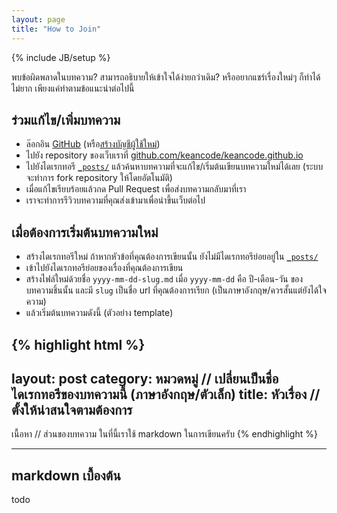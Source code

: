 ```yaml
---
layout: page
title: "How to Join"
---
```

{% include JB/setup %}

พบข้อผิดพลาดในบทความ? สามารถอธิบายให้เข้าใจได้ง่ายกว่าเดิม? หรืออยากแชร์เรื่องใหม่ๆ ก็ทำได้ไม่ยาก เพียงแค่ทำตามข้อแนะนำต่อไปนี้

## ร่วมแก้ไข/เพิ่มบทความ

- ล๊อกอิน [GitHub](https://github.com/login) (หรือ[สร้างบัญชีผู้ใช้ใหม่](https://github.com/signup/free))
- ไปยัง repository ของเว็บเราที่ [github.com/keancode/keancode.github.io](http://github.com/keancode/keancode.github.io/)
- ไปยังไดเรกทอรี [`_posts/`](https://github.com/keancode/keancode.github.io/tree/master/_posts) แล้วค้นหาบทความที่จะแก้ไข/เริ่มต้นเขียนบทความใหม่ได้เลย (ระบบจะทำการ fork repository ให้โดยอัตโนมัติ)
- เมื่อแก้ไขเรียบร้อยแล้วกด Pull Request เพื่อส่งบทความกลับมาที่เรา
- เราจะทำการรีวิวบทความที่คุณส่งเข้ามาเพื่อนำขึ้นเว็บต่อไป

## เมื่อต้องการเริ่มต้นบทความใหม่

- สร้างไดเรกทอรีใหม่ ถ้าหากหัวข้อที่คุณต้องการเขียนนั้น ยังไม่มีไดเรกทอรีย่อยอยู่ใน [`_posts/`](https://github.com/keancode/keancode.github.io/tree/master/_posts)
- เข้าไปยังไดเรกทอรีย่อยของเรื่องที่คุณต้องการเขียน
- สร้างไฟล์ใหม่ด้วยชื่อ `yyyy-mm-dd-slug.md` เมื่อ `yyyy-mm-dd` คือ ปี-เดือน-วัน ของบทความชิ้นนั้น และมี `slug` เป็นชื่อ url ที่คุณต้องการเรียก (เป็นภาษาอังกฤษ/ควรสั้นแต่ยังได้ใจความ)
- แล้วเริ่มต้นบทความดังนี้ (ตัวอย่าง template)

{% highlight html %}
---
layout: post
category: หมวดหมู่ // เปลี่ยนเป็นชื่อไดเรกทอรีของบทความนี้ (ภาษาอังกฤษ/ตัวเล็ก)
title: หัวเรื่อง // ตั้งให้น่าสนใจตามต้องการ
---

เนื้อหา // ส่วนของบทความ ในที่นี้เราใช้ markdown ในการเขียนครับ
{% endhighlight %}

---

## markdown เบื้องต้น

todo
